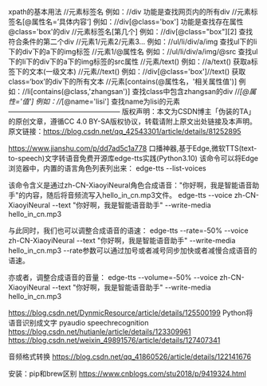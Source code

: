 xpath的基本用法
//元素标签名    例如：//div 功能是查找网页内的所有div
//元素标签名[@属性名=’具体内容‘]   例如：//div[@class='box'] 功能是查找存在属性@class='box'的div
//元素标签名[第几个]     例如：//div[@class="box"][2] 查找符合条件的第二个div
//元素1/元素2/元素3...   例如：//ul/li/div/a/img  查找ul下的li下的div下的a下的img标签
//元素1/@属性名          例如：//ul/li/div/a/img/@src  查找ul下的li下的div下的a下的img标签的src属性
//元素/text()   例如：//a/text() 获取a标签下的文本(一级文本)
//元素//text()  例如：//div[@class='box']//text() 获取class=‘box’的div下的所有文本
//元素[contains(@属性名，'相关属性值')]   例如：//li[contains(@class,'zhangsan')]  查找class中包含zhangsan的div
//*[@属性='值']  例如：//*[@name='lisi'] 查找name为lisi的元素
————————————————
版权声明：本文为CSDN博主「伪装的TA」的原创文章，遵循CC 4.0 BY-SA版权协议，转载请附上原文出处链接及本声明。
原文链接：https://blog.csdn.net/qq_42543301/article/details/81252895

https://www.jianshu.com/p/dd7ad5c1a778
口播神器,基于Edge,微软TTS(text-to-speech)文字转语音免费开源库edge-tts实践(Python3.10)
该命令可以将Edge浏览器中，内置的语言角色列表列出来：
edge-tts --list-voices

该命令含义是通过zh-CN-XiaoyiNeural角色合成语音："你好啊，我是智能语音助手"的内容，随后将音频流写入hello_in_cn.mp3文件。
edge-tts --voice zh-CN-XiaoyiNeural --text "你好啊，我是智能语音助手" --write-media hello_in_cn.mp3

与此同时，我们也可以调整合成语音的语速：
edge-tts --rate=-50% --voice zh-CN-XiaoyiNeural --text "你好啊，我是智能语音助手" --write-media hello_in_cn.mp3
--rate参数可以通过加号或者减号同步加快或者减慢合成语音的语速。

亦或者，调整合成语音的音量：
edge-tts --volume=-50%  --voice zh-CN-XiaoyiNeural --text "你好啊，我是智能语音助手" --write-media hello_in_cn.mp3



https://blog.csdn.net/DynmicResource/article/details/125500199
Python将语音识别成文字
pyaudio
speechrecognition
https://blog.csdn.net/hutianle/article/details/123309961
https://blog.csdn.net/weixin_49891576/article/details/127407341

音频格式转换
https://blog.csdn.net/qq_41860526/article/details/122141676


安装：pip和brew区别
https://www.cnblogs.com/stu2018/p/9419324.html


